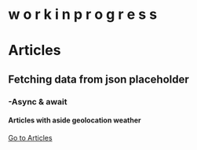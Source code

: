 # w o r k   i n   p r o g r e s s  
# Articles
## Fetching data from json placeholder
### -Async & await
#### Articles with aside geolocation weather

[Go to Articles](https://jozef-wolf.github.io/articles/)

